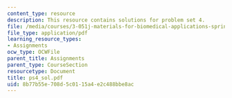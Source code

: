 ```yaml
---
content_type: resource
description: This resource contains solutions for problem set 4.
file: /media/courses/3-051j-materials-for-biomedical-applications-spring-2006/8b77b55e708d5c0115a4e2c488bbe8ac_ps4_sol.pdf
file_type: application/pdf
learning_resource_types:
- Assignments
ocw_type: OCWFile
parent_title: Assignments
parent_type: CourseSection
resourcetype: Document
title: ps4_sol.pdf
uid: 8b77b55e-708d-5c01-15a4-e2c488bbe8ac
---
```

